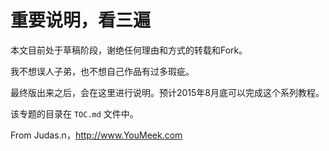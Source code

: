 # 重要说明，看三遍

本文目前处于草稿阶段，谢绝任何理由和方式的转载和Fork。

我不想误人子弟，也不想自己作品有过多瑕疵。

最终版出来之后，会在这里进行说明。预计2015年8月底可以完成这个系列教程。

该专题的目录在 `TOC.md` 文件中。

From Judas.n，<http://www.YouMeek.com>
